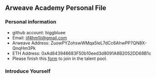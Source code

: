 ## Arweave Academy Personal File

### Personal information

- github account: biggbluee
- Email: iif4hm1ii@gmail.com  
- Arweave Address: ZuowPYZohswWMqa5leL7dCc6AhwPP7QN8X-QnqHm3Pk
- ETH Address: 0xAd843946683F50b10eed3d8091A8B2052DD68B1c
- Please finish this [form](https://docs.google.com/forms/d/e/1FAIpQLSfWA5fIIcBgmRppm3jNz5vmf9Mai_QMVil-2pO4r7YKn_Zhtw/viewform?usp=sf_link) to join in the talent pool.

### Introduce Yourself
